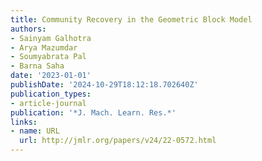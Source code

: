 ```yaml
---
title: Community Recovery in the Geometric Block Model
authors:
- Sainyam Galhotra
- Arya Mazumdar
- Soumyabrata Pal
- Barna Saha
date: '2023-01-01'
publishDate: '2024-10-29T18:12:18.702640Z'
publication_types:
- article-journal
publication: '*J. Mach. Learn. Res.*'
links:
- name: URL
  url: http://jmlr.org/papers/v24/22-0572.html
---
```

